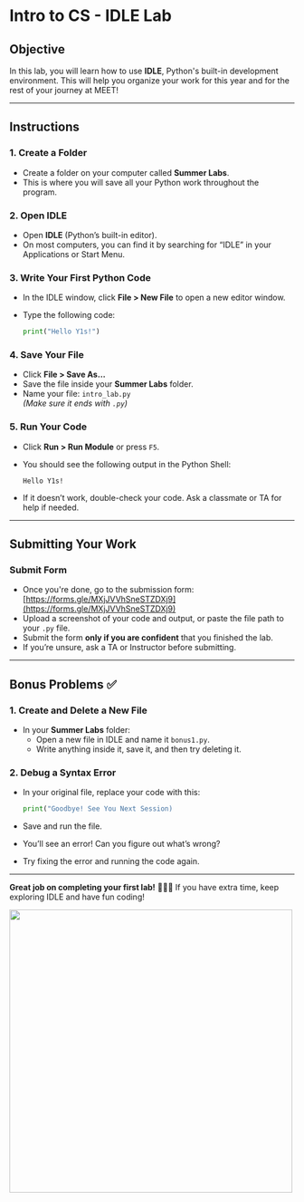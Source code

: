 # Intro to CS - IDLE Lab

## Objective
In this lab, you will learn how to use **IDLE**, Python's built-in development environment. This will help you organize your work for this year and for the rest of your journey at MEET!

---

## Instructions

### 1. Create a Folder
- Create a folder on your computer called **Summer Labs**.  
- This is where you will save all your Python work throughout the program.

### 2. Open IDLE
- Open **IDLE** (Python’s built-in editor).  
- On most computers, you can find it by searching for “IDLE” in your Applications or Start Menu.

### 3. Write Your First Python Code
- In the IDLE window, click **File > New File** to open a new editor window.  
- Type the following code:

    ```python
    print("Hello Y1s!")
    ```

### 4. Save Your File
- Click **File > Save As…**  
- Save the file inside your **Summer Labs** folder.  
- Name your file: `intro_lab.py`  
  *(Make sure it ends with `.py`)*

### 5. Run Your Code
- Click **Run > Run Module** or press `F5`.  
- You should see the following output in the Python Shell:

    ```
    Hello Y1s!
    ```

- If it doesn’t work, double-check your code. Ask a classmate or TA for help if needed.

---

## Submitting Your Work

###  Submit Form
- Once you're done, go to the submission form:  
  [https://forms.gle/MXjJVVhSneSTZDXj9](https://forms.gle/MXjJVVhSneSTZDXj9)  
- Upload a screenshot of your code and output, or paste the file path to your `.py` file.  
- Submit the form **only if you are confident** that you finished the lab.  
- If you’re unsure, ask a TA or Instructor before submitting.

---

##  Bonus Problems ✅

### 1. Create and Delete a New File
- In your **Summer Labs** folder:  
  - Open a new file in IDLE and name it `bonus1.py`.  
  - Write anything inside it, save it, and then try deleting it.

### 2. Debug a Syntax Error
- In your original file, replace your code with this:

    ```python
    print("Goodbye! See You Next Session)
    ```

- Save and run the file.  
- You’ll see an error! Can you figure out what’s wrong?  
- Try fixing the error and running the code again.

---

 **Great job on completing your first lab!**  🎉🎉🎉
If you have extra time, keep exploring IDLE and have fun coding!

<img src="https://media.giphy.com/media/8m4R4pvViWtRzbloJ1/giphy.gif" width="500">
